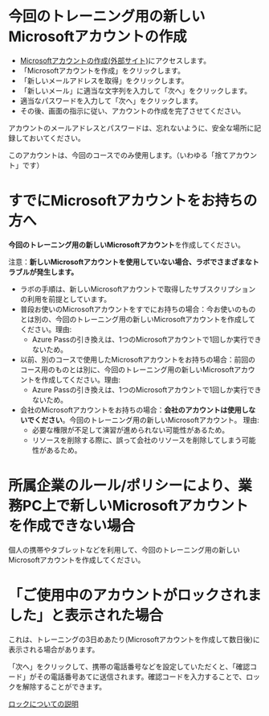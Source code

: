
# 今回のトレーニング用の新しいMicrosoftアカウントの作成

- [Microsoftアカウントの作成(外部サイト)](https://account.microsoft.com/account/Account)にアクセスします。
- 「Microsoftアカウントを作成」をクリックします。
- 「新しいメールアドレスを取得」をクリックします。
- 「新しいメール」に適当な文字列を入力して「次へ」をクリックします。
- 適当なパスワードを入力して「次へ」をクリックします。
- その後、画面の指示に従い、アカウントの作成を完了させてください。

アカウントのメールアドレスとパスワードは、忘れないように、安全な場所に記録しておいてください。

このアカウントは、今回のコースでのみ使用します。（いわゆる「捨てアカウント」です）

# すでにMicrosoftアカウントをお持ちの方へ

**今回のトレーニング用の新しいMicrosoftアカウント**を作成してください。

注意：**新しいMicrosoftアカウントを使用していない場合、ラボでさまざまなトラブルが発生します。**

- ラボの手順は、新しいMicrosoftアカウントで取得したサブスクリプションの利用を前提としています。
- 普段お使いのMicrosoftアカウントをすでにお持ちの場合：今お使いのものとは別の、今回のトレーニング用の新しいMicrosoftアカウントを作成してください。理由:
  - Azure Passの引き換えは、1つのMicrosoftアカウントで1回しか実行できないため。
- 以前、別のコースで使用したMicrosoftアカウントをお持ちの場合：前回のコース用のものとは別に、今回のトレーニング用の新しいMicrosoftアカウントを作成してください。理由:
  - Azure Passの引き換えは、1つのMicrosoftアカウントで1回しか実行できないため。
- 会社のMicrosoftアカウントをお持ちの場合：**会社のアカウントは使用しないでください**。今回のトレーニング用の新しいMicrosoftアカウント。 理由:
  - 必要な権限が不足して演習が進められない可能性があるため。
  - リソースを削除する際に、誤って会社のリソースを削除してしまう可能性があるため。

# 所属企業のルール/ポリシーにより、業務PC上で新しいMicrosoftアカウントを作成できない場合

個人の携帯やタブレットなどを利用して、今回のトレーニング用の新しいMicrosoftアカウントを作成してください。


# 「ご使用中のアカウントがロックされました」と表示された場合

これは、トレーニングの3日めあたり(Microsoftアカウントを作成して数日後)に表示される場合があります。

「次へ」をクリックして、携帯の電話番号などを設定していただくと、「確認コード」がその電話番号あてに送信されます。確認コードを入力することで、ロックを解除することができます。

[ロックについての説明](https://support.microsoft.com/ja-jp/account-billing/%E3%82%A2%E3%82%AB%E3%82%A6%E3%83%B3%E3%83%88%E3%81%8C%E3%83%AD%E3%83%83%E3%82%AF%E3%81%95%E3%82%8C%E3%81%A6%E3%81%84%E3%82%8B-805e8b0d-4141-29b2-7b65-df6ff6c9ce27)

